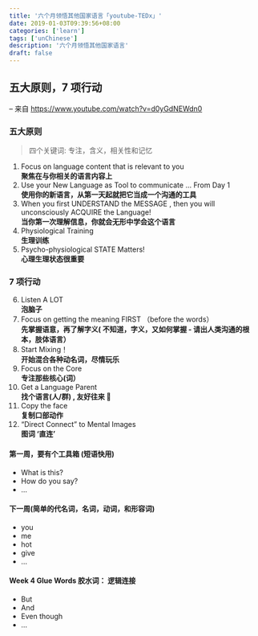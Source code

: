 ```yaml
---
title: '六个月领悟其他国家语言「youtube-TEDx」'
date: 2019-01-03T09:39:56+08:00
categories: ['learn']
tags: ['unChinese']
description: '六个月领悟其他国家语言'
draft: false
---
```


## 五大原则，7 项行动

– 来自 https://www.youtube.com/watch?v=d0yGdNEWdn0

### 五大原则

> 四个关键词: 专注，含义，相关性和记忆

1. Focus on language content that is relevant to you<br >
   **聚焦在与你相关的语言内容上**
2. Use your New Language as Tool to communicate … From Day 1<br >
   **使用你的新语言，从第一天起就把它当成一个沟通的工具**
3. When you first UNDERSTAND the MESSAGE , then you will unconsciously ACQUIRE the Language!<br >
   **当你第一次理解信息，你就会无形中学会这个语言**
4. Physiological Training<br >
   **生理训练**
5. Psycho-physiological STATE Matters!<br >
   **心理生理状态很重要**

### 7 项行动

6. Listen A LOT<br >
   **泡脑子**
7. Focus on getting the meaning FIRST （before the words）<br >
   **先掌握语意，再了解字义( 不知道，字义，又如何掌握 - 请出人类沟通的根本，肢体语言）**
8. Start Mixing！<br >
   **开始混合各种动名词，尽情玩乐**
9. Focus on the Core<br >
   **专注那些核心(词）**
10. Get a Language Parent<br >
    **找个语言(人/群) , 友好往来 👬**
11. Copy the face<br >
    **复制口部动作**
12. “Direct Connect” to Mental Images<br >
    **图词 ‘直连’**

#### 第一周，要有个工具箱 (短语快用)

- What is this?
- How do you say?
- ...

#### 下一周(简单的代名词，名词，动词，和形容词)

- you
- me
- hot
- give
- …

#### Week 4 Glue Words 胶水词： 逻辑连接

- But
- And
- Even though
- …
